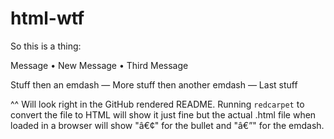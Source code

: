 html-wtf
========

So this is a thing:

Message • New Message • Third Message

Stuff then an emdash — More stuff then another emdash — Last stuff

^^ Will look right in the GitHub rendered README. Running `redcarpet` to convert the file to HTML will show it just fine but the actual .html file when loaded in a browser will show "â€¢" for the bullet and "â€”" for the emdash.
